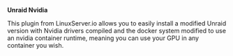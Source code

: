 **Unraid Nvidia**

This plugin from LinuxServer.io allows you to easily install a modified Unraid version with Nvidia drivers compiled and the docker system modified to use an nvidia container runtime, meaning you can use your GPU in any container you wish.
